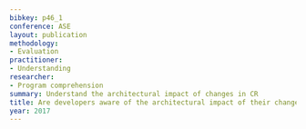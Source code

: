 ```yaml
---
bibkey: p46_1
conference: ASE
layout: publication
methodology:
- Evaluation
practitioner:
- Understanding
researcher:
- Program comprehension
summary: Understand the architectural impact of changes in CR
title: Are developers aware of the architectural impact of their changes?
year: 2017
---
```

